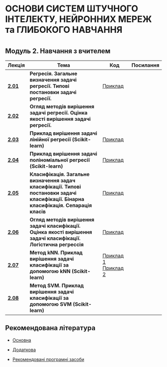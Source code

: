 <p align="center"><h1>ОСНОВИ СИСТЕМ ШТУЧНОГО ІНТЕЛЕКТУ, НЕЙРОННИХ МЕРЕЖ та ГЛИБОКОГО НАВЧАННЯ<h1></p>

<p align="center"><h2>Модуль 2. Навчання з вчителем  </h2> </summary>


| Лекція |Тема | Код | Посилання|
| -------|------ | ------ | ------ |
|**[2.01](/Mod_02_/02_01_Regres/Lec_02_01_git.pdf)**|**Регресія. Загальне визначення  задачі регресії. Типові постановки задачі регресії.** |[Приклад](/Mod_02_/02_01_Regres/CODE_2_01_1/lec_02_01_Exmpl_1.md)  | |
|**[2.02](/Mod_02_/02_02_Regres/Lec_02_02_git.pdf)**|**Огляд методів вирішення задачі регресії. Оцінка якості вирішення задачі регресії.**| | |
|**[2.03](/Mod_02_/02_03_Regres/Lec_02_03_git.pdf)**|**Приклад вирішення задачі лінійної регресії (Scikit-learn)**|[Приклад](/Mod_02_/02_03_Regres/CODE_2_03_1/lec_02_03_Exmpl_1.md) | |
|**[2.04](/Mod_02_/02_04_Regres/Lec_02_04_git.pdf)**|**Приклад вирішення задачі поліноміальної регресії (Scikit-learn)**|[Приклад](/Mod_02_/02_04_Regres/CODE_2_04_1/lec_02_04_Exmpl_1.md)  | |
|**[2.05](/Mod_02_/02_05_Class/Lec_02_05_git.pdf)**|**Класифікація. Загальне визначення задач класифікації. Типові постановки задачі класифікації. Бінарна класифікація. Сепарація класів**|[Приклад](/Mod_02_/02_05_Class/CODE_2_05_1/lec_02_05_Exmpl_1.md)  ||
|**[2.06](/Mod_02_/02_06_Class/Lec_02_06_git.pdf)**|**Огляд методів вирішення задачі класифікації. Оцінка якості вирішення задачі класифікації. Логістична регрессія**|[Приклад](/Mod_02_/02_06_Class/CODE_2_06_1/lec_02_06_Exmpl_1.md)  | |
|**[2.07](/Mod_02_/02_07_Class/Lec_02_07_git.pdf)**|**Метод  kNN. Приклад вирішення задачі класифікації за допомогою kNN (Scikit-learn)**| [Приклад 1](/Mod_02_/02_07_Class/CODE_2_07_1/lec_02_07_Exmpl_1.md) [Приклад 2](/Mod_02_/02_07_Class/CODE_2_07_2/lec_02_07_Exmpl_2.md)|           |
|**[2.08]()**| **Метод  SVM. Приклад вирішення задачі класифікації за допомогою SVM (Scikit-learn)** | | |



<p align="center"><h2> Рекомендована література </h2></p>

- [Основна](ADDONS/Lit_Main.md)

- [Додаткова](ADDONS/Lit_Add.md)

- [Рекомендовані програмні засоби](ADDONS/Prog_Sys.md)
